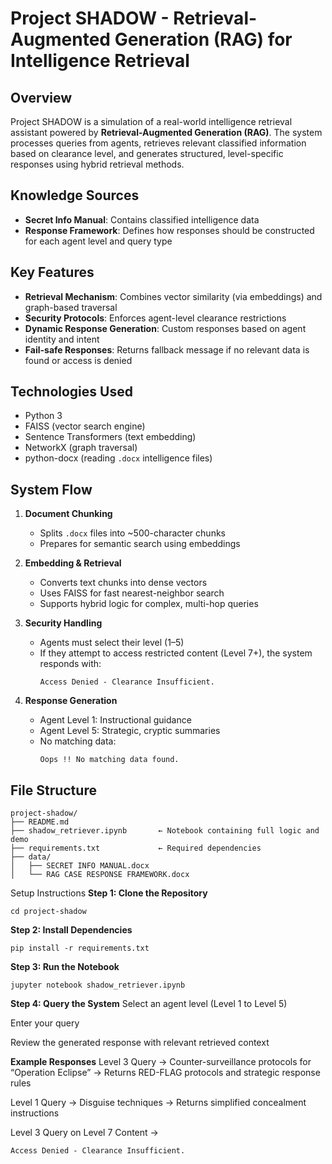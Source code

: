 # Project SHADOW - Retrieval-Augmented Generation (RAG) for Intelligence Retrieval

## Overview  
Project SHADOW is a simulation of a real-world intelligence retrieval assistant powered by **Retrieval-Augmented Generation (RAG)**. The system processes queries from agents, retrieves relevant classified information based on clearance level, and generates structured, level-specific responses using hybrid retrieval methods.

## Knowledge Sources  
- **Secret Info Manual**: Contains classified intelligence data  
- **Response Framework**: Defines how responses should be constructed for each agent level and query type

## Key Features  
- **Retrieval Mechanism**: Combines vector similarity (via embeddings) and graph-based traversal  
- **Security Protocols**: Enforces agent-level clearance restrictions  
- **Dynamic Response Generation**: Custom responses based on agent identity and intent  
- **Fail-safe Responses**: Returns fallback message if no relevant data is found or access is denied

## Technologies Used  
- Python 3  
- FAISS (vector search engine)  
- Sentence Transformers (text embedding)  
- NetworkX (graph traversal)  
- python-docx (reading `.docx` intelligence files)

## System Flow  

1. **Document Chunking**  
   - Splits `.docx` files into ~500-character chunks  
   - Prepares for semantic search using embeddings

2. **Embedding & Retrieval**  
   - Converts text chunks into dense vectors  
   - Uses FAISS for fast nearest-neighbor search  
   - Supports hybrid logic for complex, multi-hop queries

3. **Security Handling**  
   - Agents must select their level (1–5)  
   - If they attempt to access restricted content (Level 7+), the system responds with:  
     ```
     Access Denied - Clearance Insufficient.
     ```

4. **Response Generation**  
   - Agent Level 1: Instructional guidance  
   - Agent Level 5: Strategic, cryptic summaries  
   - No matching data:  
     ```
     Oops !! No matching data found.
     ```

## File Structure  
```plaintext
project-shadow/
├── README.md
├── shadow_retriever.ipynb       ← Notebook containing full logic and demo
├── requirements.txt             ← Required dependencies
├── data/
│   ├── SECRET INFO MANUAL.docx
│   └── RAG CASE RESPONSE FRAMEWORK.docx

```
Setup Instructions
**Step 1: Clone the Repository**
``` git clone <repository-url>
cd project-shadow
```
**Step 2: Install Dependencies**
```
pip install -r requirements.txt
```
**Step 3: Run the Notebook**
```
jupyter notebook shadow_retriever.ipynb
```
**Step 4: Query the System**
Select an agent level (Level 1 to Level 5)

Enter your query

Review the generated response with relevant retrieved context

**Example Responses**
Level 3 Query → Counter-surveillance protocols for “Operation Eclipse”
→ Returns RED-FLAG protocols and strategic response rules

Level 1 Query → Disguise techniques
→ Returns simplified concealment instructions

Level 3 Query on Level 7 Content
→

```
Access Denied - Clearance Insufficient.
```
